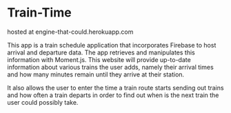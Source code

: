 # Train-Time

hosted at engine-that-could.herokuapp.com

This app is a train schedule application that incorporates Firebase to host arrival and departure data. The app retrieves and manipulates this information with Moment.js. This website will provide up-to-date information about various trains the user adds, namely their arrival times and how many minutes remain until they arrive at their station.

It also allows the user to enter the time a train route starts sending out trains and how often a train departs in order to find out when is the next train the user could possibly take.



